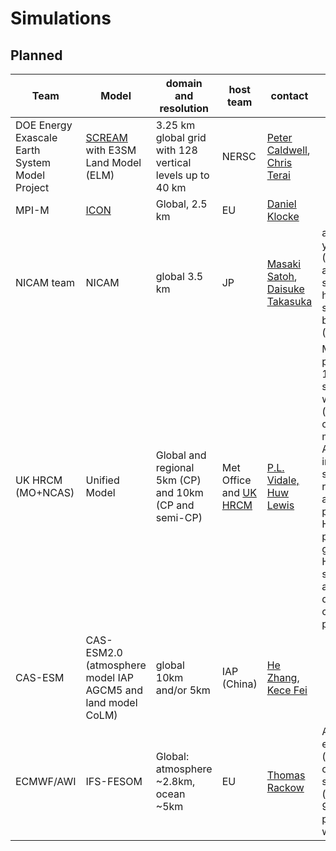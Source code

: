 # Simulations

## Planned

|Team | Model | domain and resolution |host team | contact | comments |
|-----|-------|-----------------------|----------|---------|----------|
|DOE Energy Exascale Earth System Model Project  |[SCREAM](https://github.com/E3SM-Project/E3SM) with E3SM Land Model (ELM) |3.25 km global grid with 128 vertical levels up to 40 km| NERSC |  [Peter Caldwell](mailto:caldwell19@llnl.gov), [Chris Terai](mailto:terai1@llnl.gov) | |
| MPI-M | [ICON](https://icon-model.org/) | Global, 2.5 km | EU | [Daniel Klocke](mailto:daniel.klocke@mpimet.mpg.de) | |
| NICAM team |  NICAM | global 3.5 km | JP | [Masaki Satoh](mailto:satoh@aori.u-tokyo.ac.jp), [Daisuke Takasuka](mailto:takasuka@tohoku.ac.jp) | a part of 10-year simulation (2011-2020); additional short-term high-resolution simulation may be provided (1.7km, 870m) |
| UK HRCM (MO+NCAS) | Unified Model | Global and regional  5km (CP) and 10km (CP and semi-CP) | Met Office and [UK HRCM](https://hrcm.ceda.ac.uk) | [P.L. Vidale, Huw Lewis](mailto:p.l.vidale@reading.ac.uk)  | MO are providing 5 and 10km global simulations, as well as regional (tropical channel and multiple Limited Area domains), including a selection of runs that cover all DYAMOND protocols. HRCM are providing 10km global HadGEM3 simulations with and withouth deep convective parametrisation.  |
| CAS-ESM | CAS-ESM2.0 (atmosphere model IAP AGCM5 and land model CoLM) | global 10km and/or 5km | IAP (China) | [He Zhang](mailto:zhanghe@mail.iap.ac.cn), [Kece Fei](mailto:feikece@mail.iap.ac.cn) | |
| ECMWF/AWI | IFS-FESOM | Global: atmosphere ~2.8km, ocean ~5km | EU | [Thomas Rackow](mailto:thomas.rackow@ecmwf.int) | Additional existing (atmosphere-only) simulations (e.g. 4.4km, 9km) may be provided as well |
